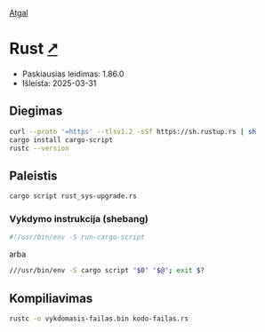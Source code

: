 [Atgal](./readme.md)

# Rust [&#x2B67;](https://www.rust-lang.org/)

* Paskiausias leidimas: 1.86.0
* Išleista: 2025-03-31

## Diegimas

```bash
curl --proto '=https' --tlsv1.2 -sSf https://sh.rustup.rs | sh
cargo install cargo-script
rustc --version
```

## Paleistis

```bash
cargo script rust_sys-upgrade.rs
```

### Vykdymo instrukcija (shebang)

```bash
#!/usr/bin/env -S run-cargo-script
```

arba

```bash
///usr/bin/env -S cargo script "$0" "$@"; exit $?
```

## Kompiliavimas

```bash
rustc -o vykdomasis-failas.bin kodo-failas.rs
```
